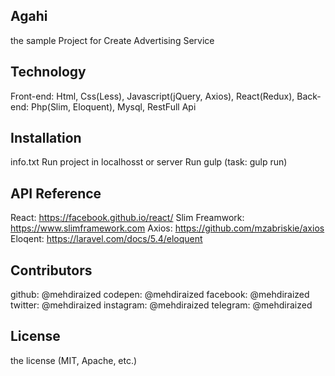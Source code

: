## Agahi

the sample Project for Create Advertising Service

## Technology

Front-end: Html, Css(Less), Javascript(jQuery, Axios), React(Redux), 
Back-end: Php(Slim, Eloquent), Mysql, RestFull Api

## Installation

info.txt
Run project in localhosst or server
Run gulp (task: gulp run)

## API Reference

React: https://facebook.github.io/react/
Slim Freamwork: https://www.slimframework.com
Axios: https://github.com/mzabriskie/axios
Eloqent: https://laravel.com/docs/5.4/eloquent

## Contributors

github: @mehdiraized
codepen: @mehdiraized
facebook: @mehdiraized
twitter: @mehdiraized
instagram: @mehdiraized
telegram: @mehdiraized

## License

the license (MIT, Apache, etc.)
